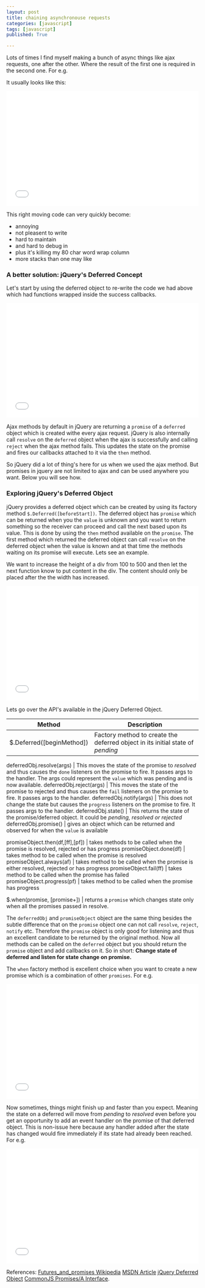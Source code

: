 ```yaml
---
layout: post
title: chaining asynchronouse requests
categories: [javascript]
tags: [javascript]
published: True

---
```


Lots of times I find myself making a bunch of async things like ajax requests, one after the other. Where the result of the first one is required in the second one. For e.g.

It usually looks like this:

<iframe width="100%" height="300" src="//jsfiddle.net/sandeep45/ztp2yn6k/embedded/" allowfullscreen="allowfullscreen" frameborder="0"></iframe>

This right moving code can very quickly become:
* annoying
* not pleasent to write
* hard to maintain
* and hard to debug in
* plus it's killing my 80 char word wrap column
* more stacks than one may like

### A better solution: jQuery's Deferred Concept

Let's start by using the deferred object to re-write the code we had above which had functions wrapped inside the success callbacks.

<iframe width="100%" height="300" src="//jsfiddle.net/sandeep45/grauqgvb/embedded/" allowfullscreen="allowfullscreen" frameborder="0"></iframe>

Ajax methods by default in jQuery are returning a `promise` of a `deferred` object which is created withe every ajax request. jQuery is also internally call `resolve` on the `deferred` object when the ajax is successfully and calling `reject` when the ajax method fails. This updates the state on the promise and fires our callbacks attached to it via the `then` method.

So jQuery did a lot of thing's here for us when we used the ajax method. But promises in jquery are not limited to ajax and can be used anywhere you want. Below you will see how.

### Exploring jQuery's Deferred Object

jQuery provides a deferred object which can be created by using its factory method `$.Deferred([beforeStart])`. The deferred object has `promise` which can be returned when you the `value` is unknown and you want to return something so the receiver can proceed and call the next based upon its value. This is done by using the `then` method available on the `promise`. The first method which returned the deferred object can call `resolve` on the deferred object when the value is known and at that time the methods waiting on its promise will execute. Lets see an example.

We want to increase the height of a div from 100 to 500 and then let the next function know to put content in the div. The content should only be placed after the the width has increased.

<iframe width="100%" height="300" src="//jsfiddle.net/sandeep45/r1uw4rbv/embedded/" allowfullscreen="allowfullscreen" frameborder="0"></iframe>

Lets go over the API's available in the jQuery Deferred Object.

Method        | Description
------------- | -------------
$.Deferred([beginMethod])  | Factory method to create the deferred object in its initial state of _pending_

deferredObj.resolve(args)  | This moves the state of the promise to _resolved_ and thus causes the `done` listeners on the promise to fire. It passes args to the handler. The args could represent the `value` which was pending and is now available.
deferredObj.reject(args)  | This moves the state of the promise to rejected and thus causes the `fail` listeners on the promise to fire. It passes args to the handler.
deferredObj.notify(args)  | This does not change the state but causes the `progress` listeners on the promise to fire. It passes args to the handler.
deferredObj.state()  | This returns the state of the promise/deferred object. It could be _pending, resolved or rejected_
deferredObj.promise()  | gives an object which can be returned and observed for when the `value` is available

promiseObject.then(df,[ff],[pf])   | takes methods to be called when the promise is resolved, rejected or has progress
promiseObject.done(df)  | takes method to be called when the promise is resolved
promiseObject.always(af)  | takes method to be called when the promise is either resolved, rejected or has progress
promiseObject.fail(ff)  | takes method to be called when the promise has failed
promiseObject.progress(pf)  | takes method to be called when the promise has progress

$.when(promise, [promise+]) | returns a `promise` which changes state only when all the promises passed in resolve.

The `deferredObj` and `promiseObject` object are the same thing besides the subtle difference that on the `promise` object one can not call `resolve`, `reject`, `notify` etc. Therefore the `promise` object is only good for listening and thus an excellent candidate to be returned by the original method. Now all methods can be called on the `deferred` object but you should return the `promise` object and add callbacks on it. So in short: **Change state of deferred and listen for state change on promise.**

The `when` factory method is excellent choice when you want to create a new promise which is a combination of other `promises`. For e.g.

<iframe width="100%" height="300" src="//jsfiddle.net/sandeep45/jwhzws4q/2/embedded/" allowfullscreen="allowfullscreen" frameborder="0"></iframe>

Now sometimes, things might finish up and faster than you expect. Meaning the state on a deferred will move from _pending_ to _resolved_ even before you get an opportunity to add an event handler on the promise of that deferred object. This is non-issue here because any handler added after the state has changed would fire immediately if its state had already been reached. For e.g.

<iframe width="100%" height="300" src="//jsfiddle.net/sandeep45/surjo53w/embedded/" allowfullscreen="allowfullscreen" frameborder="0"></iframe>

References:
[Futures_and_promises Wikipedia]((https://en.wikipedia.org/wiki/Futures_and_promises))
[MSDN Article](https://msdn.microsoft.com/en-us/magazine/gg723713)
[jQuery Deferred Object](http://api.jquery.com/category/deferred-object/)
[CommonJS Promises/A Interface](http://wiki.commonjs.org/wiki/Promises/A).